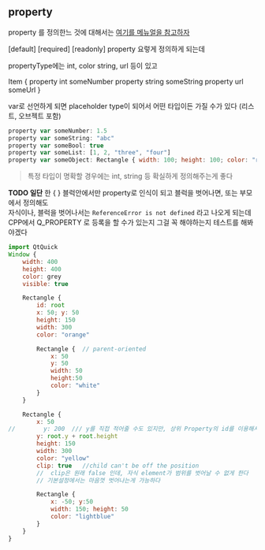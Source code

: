 
## property  
property 를 정의한느 것에 대해서는 
[여기를 메뉴얼을 참고하자](https://doc.qt.io/qt-6.2/qtqml-syntax-objectattributes.html)

[default] [required] [readonly] property <propertyType> <propertyName> 요렇게 정의하게 되는데   

propertyType에는 int, color string, url 등이 있고   

Item {
    property int someNumber
    property string someString
    property url someUrl
}


var로 선언하게 되면 placeholder type이 되어서 어떤 타입이든 가질 수가 있다 (리스트, 오브젝트 포함)

```js
property var someNumber: 1.5
property var someString: "abc"
property var someBool: true
property var someList: [1, 2, "three", "four"]
property var someObject: Rectangle { width: 100; height: 100; color: "red" }
```

> 특정 타입이 명확할 경우에는 int, string 등 확실하게 정의해주는게 좋다   

**TODO 일단** 한 { } 블럭안에서만 property로 인식이 되고 블럭을 벗어나면, 또는 부모에서 정의해도   
자식이나, 블럭을 벗어나서는 `ReferenceError is not defined` 라고 나오게 되는데     
CPP에서 Q_PROPERTY 로 등록을 할 수가 있는지 그걸 꼭 해야하는지 테스트를 해봐야겠다 


```js
import QtQuick
Window {
    width: 400
    height: 400
    color: grey
    visible: true

    Rectangle {
        id: root
        x: 50; y: 50
        height: 150
        width: 300
        color: "orange"

        Rectangle {  // parent-oriented
            x: 50
            y: 50
            width: 50
            height:50
            color: "white"
        }
    }

    Rectangle {
        x: 50
//        y: 200  /// y를 직접 적어줄 수도 있지만, 상위 Property의 id를 이용해서 property를 지정해주는 것이 더 좋을 수도 있다
        y: root.y + root.height
        height: 150
        width: 300
        color: "yellow"
        clip: true   //child can't be off the position  
        //  clip은 원래 false 인데, 자식 element가 범위를 벗어날 수 없게 한다 
        // 기본설정에서는 마음껏 벗어나는게 가능하다 

        Rectangle {
            x: -50; y:50
            width: 150; height: 50
            color: "lightblue"
        }
    }
}

```

